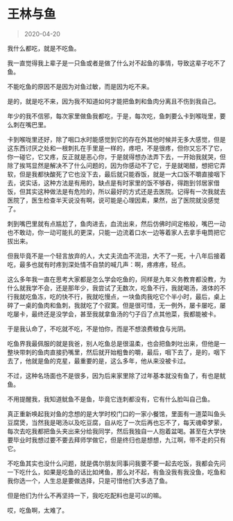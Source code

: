 # 王林与鱼

> 2020-04-20

我什么都吃，就是不吃鱼。


我一直觉得我上辈子是一只鱼或者是做了什么对不起鱼的事情，导致这辈子吃不了鱼。


不能吃鱼的原因不是因为对鱼过敏，而是因为吃不来。


是的，就是吃不来，因为我不知道如何才能把鱼刺和鱼肉分离且不伤到我自己。


年少的我不信邪，每次家里做鱼我都吃，于是，每次吃，鱼刺要么卡到喉咙里，要么刺在嘴巴里。


卡到喉咙里还好，除了咽口水时能感觉到它的存在外其他时候并无多大感觉，但是这东西讨厌之处和一根刺扎在手里是一样的，疼吧，不是很疼，但你又忘不了它，你一碰它，它又疼，反正就是恶心你，于是就得想办法弄下去，一开始我就哭，但除了挨骂显然是解决不了什么问题的，因为你感动不了它，于是就喝醋，想把它弄软，但是我都快酸死了它也没下去，最后就只能吞饭，就是一大口饭不嚼直接咽下去，说实话，这种方法是有用的，缺点是有时家里的饭不够吞，得跑到邻居家借饭，但其实这种做法是有危险的，所以最好的方式还是去医院。记得有一次我就去医院了，医生检查半天说没有啊，说可能是心理因素，果然，出了医院就没感觉了。


刺到嘴巴里就有点尴尬了，鱼肉进去，血流出来，然后仿佛时间定格般，嘴巴一动也不敢动，你一动可能扎的更深，只能一边流着口水一边等着家人去拿手电筒把它拔出来。


但我毕竟不是一个轻言放弃的人，大丈夫流血不流泪，大不了一死，十八年后接着吃，最多也就有时疼到深处情不自禁的喊几声：啊，疼疼疼，轻点。


这么多年我一直在思考大家都是怎么学会吃鱼的，同样是九年义务教育都没教，为什么就我学不会，还是那年少，我尝试了无数次，吃鱼不行，我就喝汤，液体的不行我就吃鱼冻，吃的快不行，我就吃慢点，一块鱼肉我吃它个半小时，最后，桌上碎了一桌的鱼肉和鱼刺，我就吃了个寂寞。但是很可惜，无一例外，屡卡屡吃，屡吃屡卡，最终还是没学会，甚至我就拿鱼汤的勺子舀了点其他菜，我都能被卡。


于是我认命了，不吃就不吃，不是怕你，而是不想浪费粮食与光阴。


吃鱼界我最佩服的就是我爸，别人吃鱼总是很温柔，也会把鱼刺吐出来，但他是一整块带刺的鱼肉直接扔嘴里，然后就开始粗鲁的嚼，最后，咽下去了，是的，咽下去了，他就是鱼的克星，最重要的是，这么多年，他从来没被卡过。


不过，这种名场面也不是很多，因为后来家里除了过年基本就没有鱼了，有也是鱿鱼。


不用提醒我，我知道鱿鱼不是鱼，毕竟它连刺都没有，它有什么脸叫自己鱼。


真正重新唤起我对鱼的念想的是大学时校门口的一家小餐馆，里面有一道菜叫鱼头豆腐煲，当然我是喝汤以及吃豆腐，自从吃了一次后再也忘不了，每天魂牵梦萦，每次去吃我都把鱼头夹出来分给我同学，然后我独自一人抱着盆喝。甚至在大学快要毕业时我想过要不要去拜师学做它，但是终归也是想想，九江啊，带不走的只有它。


不吃鱼其实也没什么问题，就是偶尔朋友同事问我要不要一起去吃饭，我都会先问一下吃什么，如果是吃鱼的话比如烤鱼，那么对不起，有鱼没我有我没鱼，吃鱼和我你选一个，人生总是要做选择，只是可惜他们大多选了鱼。


但是他们为什么不再坚持一下，我吃吃配料也是可以的嘛。


哎，吃鱼啊，太难了。